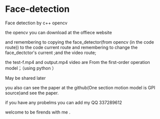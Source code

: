 # Face-detection
Face detection by c++ opencv

the opencv you can download at the offiece website

and remembering to copying the face_detector(from opencv (in the code route)) to the code current route
and remembering to change the face_dectctor's current ;and the video route;

the test-f.mp4 and output.mp4 video are From the first-order operation model；（using python ）

May be shared later

you also can see the paper at the github(One section motion model is GPI source)and see the paper.

if you have any probelms you can add my QQ 337289612

welcome to be firends with me .
